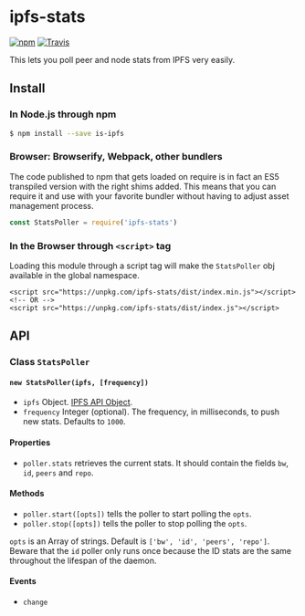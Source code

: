 # ipfs-stats

[![npm](https://img.shields.io/npm/v/ipfs-stats.svg?style=flat-square)](https://www.npmjs.com/package/ipfs-stats)
[![Travis](https://img.shields.io/travis/ipfs-shipyard/ipfs-stats.svg?style=flat-square)](https://travis-ci.org/ipfs-shipyard/ipfs-stats)

This lets you poll peer and node stats from IPFS very easily.

## Install

### In Node.js through npm

```bash
$ npm install --save is-ipfs
```

### Browser: Browserify, Webpack, other bundlers

The code published to npm that gets loaded on require is in fact an ES5 transpiled version with the right shims added. This means that you can require it and use with your favorite bundler without having to adjust asset management process.

```js
const StatsPoller = require('ipfs-stats')
```

### In the Browser through `<script>` tag

Loading this module through a script tag will make the ```StatsPoller``` obj available in the global namespace.

```
<script src="https://unpkg.com/ipfs-stats/dist/index.min.js"></script>
<!-- OR -->
<script src="https://unpkg.com/ipfs-stats/dist/index.js"></script>
```

## API

### Class `StatsPoller`

#### `new StatsPoller(ipfs, [frequency])`

- `ipfs` Object. [IPFS API Object](https://github.com/ipfs/js-ipfs-api).
- `frequency` Integer (optional). The frequency, in milliseconds, to push new stats. Defaults to `1000`.

#### Properties

- `poller.stats` retrieves the current stats. It should contain the fields `bw`, `id`, `peers` and `repo`.
    
#### Methods

- `poller.start([opts])` tells the poller to start polling the `opts`.
- `poller.stop([opts])` tells the poller to stop polling the `opts`.

`opts` is an Array of strings. Default is `['bw', 'id', 'peers', 'repo']`. Beware that the `id` poller only runs once because
the ID stats are the same throughout the lifespan of the daemon.


#### Events

- `change`
